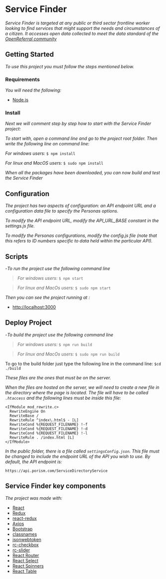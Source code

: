 # Service Finder

_Service Finder is targeted at any public or third sector frontline worker looking to find services that might support the needs and circumstances of a citizen. It accesses open data collected to meet the data standard of the [OpenReferral community](https://openreferral.org)_

## Getting Started

_To use this project you must follow the steps mentioned below._

### Requirements

_You will need the following:_

- [Node.js](https://nodejs.org/en/)

### Install

_Next we will comment step by step how to start with the Service Finder project:_

_To start with, open a command line and go to the project root folder.
Then write the following line on command line:_

_For windows users:_
`$ npm install`

_For linux and MacOS users:_
`$ sudo npm install`

_When all the packages have been downloaded, you can now build and test the Service Finder_

## Configuration

_The project has two aspects of configuration: an API endpoint URL and a configuration data file to specify the Personas options._

_To modify the API endpoint URL, modify the API_URL_BASE constant in the settings.js file._

_To modify the Personas configurations, modify the config.js file (note that this refers to ID numbers specific to data held within the particular API)._

## Scripts

-_To run the project use the following command line_

>_For windows users:_
`$ npm start`

>_For linux and MacOs users:_
`$ sudo npm start`
>
_Then you can see the project running at :_
- [http://localhost:3000](http://localhost:3000)

## Deploy Project
-_To build the project use the following command line_

>_For windows users:_
`$ npm run build`

>_For linux and MacOs users:_
`$ sudo npm run build`
>
To go to the build folder just type the following line in the command line:
`$cd ./build`

_These files are the ones that must be on the server._

_When the files are hosted on the server, we will need to create a new file in the directory where the page is located.
The file will have to be called `.htaccess` and the following lines must be inside this file:_

``` 
<IfModule mod_rewrite.c>
  RewriteEngine On
  RewriteBase /
  RewriteRule ^index\.html$ - [L]
  RewriteCond %{REQUEST_FILENAME} !-f
  RewriteCond %{REQUEST_FILENAME} !-d
  RewriteCond %{REQUEST_FILENAME} !-l
  RewriteRule . /index.html [L]
</IfModule>
```

_In the public folder, there is a file called `settingsConfig.json`. This file must be changed to include the endpoint URL of the API you wish to use.
By default, the API endpoint is:_

```
https://api.porism.com/ServiceDirectoryService
```


## Service Finder key components

_The project was made with:_
* [React](https://reactjs.org/)
* [Redux](https://es.redux.js.org/)
* [react-redux](https://github.com/reduxjs/react-redux)
* [Axios](https://github.com/axios/axios)
* [Bootstrap](https://getbootstrap.com/)
* [classnames](https://github.com/JedWatson/classnames)
* [jsonwebtoken](https://github.com/auth0/node-jsonwebtoken)
* [rc-checkbox](https://github.com/react-component/checkbox)
* [rc-slider](https://github.com/react-component/slider)
* [React Router](https://github.com/ReactTraining/react-router)
* [React Select](https://github.com/JedWatson/react-select)
* [React Spinners](https://github.com/davidhu2000/react-spinners)
* [React Table](https://github.com/tannerlinsley/react-table)
